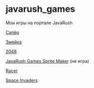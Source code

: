 # javarush_games

Мои игры на портале JavaRush

[Сапёр](https://javarush.ru/projects/apps/109766)

[Змейка](https://javarush.ru/projects/apps/34738)

[2048](https://javarush.ru/projects/apps/129978)

[JavaRush Games Sprite Maker](https://javarush.ru/projects/apps/134119) (не игра)

[Racer](https://javarush.ru/projects/apps/36456)

[Space Invaders](https://javarush.ru/projects/apps/50729)
